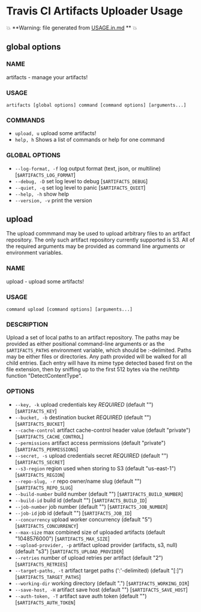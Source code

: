 Travis CI Artifacts Uploader Usage
==================================

:boom: **Warning: file generated from [USAGE.in.md](./USAGE.in.md) ** :boom:


## global options


### NAME
artifacts - manage your artifacts!

### USAGE
`artifacts [global options] command [command options] [arguments...]`

### COMMANDS
* `upload, u`  upload some artifacts!
* `help, h`  Shows a list of commands or help for one command

### GLOBAL OPTIONS
* `--log-format, -f`     log output format (text, json, or multiline) [`$ARTIFACTS_LOG_FORMAT`]
* `--debug, -D`        set log level to debug [`$ARTIFACTS_DEBUG`]
* `--quiet, -q`        set log level to panic [`$ARTIFACTS_QUIET`]
* `--help, -h`        show help
* `--version, -v`    print the version

## upload

The upload commmand may be used to upload arbitrary files to an artifact
repository.  The only such artifact repository currently supported is
S3.  All of the required arguments may be provided as command line
arguments or environment variables.


### NAME
upload - upload some artifacts!

### USAGE
`command upload [command options] [arguments...]`

### DESCRIPTION
Upload a set of local paths to an artifact repository.  The paths may be
provided as either positional command-line arguments or as the `$ARTIFACTS_PATHS`
environment variable, which should be :-delimited.
Paths may be either files or directories.  Any path provided will be walked for
all child entries.  Each entry will have its mime type detected based first on
the file extension, then by sniffing up to the first 512 bytes via the net/http
function "DetectContentType".

### OPTIONS
* `--key, -k`             upload credentials key *REQUIRED* (default "") [`$ARTIFACTS_KEY`]
* `--bucket, -b`         destination bucket *REQUIRED* (default "") [`$ARTIFACTS_BUCKET`]
* `--cache-control`         artifact cache-control header value (default "private") [`$ARTIFACTS_CACHE_CONTROL`]
* `--permissions`         artifact access permissions (default "private") [`$ARTIFACTS_PERMISSIONS`]
* `--secret, -s`         upload credentials secret *REQUIRED* (default "") [`$ARTIFACTS_SECRET`]
* `--s3-region`             region used when storing to S3 (default "us-east-1") [`$ARTIFACTS_REGION`]
* `--repo-slug, -r`         repo owner/name slug (default "") [`$ARTIFACTS_REPO_SLUG`]
* `--build-number`         build number (default "") [`$ARTIFACTS_BUILD_NUMBER`]
* `--build-id`             build id (default "") [`$ARTIFACTS_BUILD_ID`]
* `--job-number`         job number (default "") [`$ARTIFACTS_JOB_NUMBER`]
* `--job-id`             job id (default "") [`$ARTIFACTS_JOB_ID`]
* `--concurrency`         upload worker concurrency (default "5") [`$ARTIFACTS_CONCURRENCY`]
* `--max-size`             max combined size of uploaded artifacts (default "1048576000") [`$ARTIFACTS_MAX_SIZE`]
* `--upload-provider, -p`     artifact upload provider (artifacts, s3, null) (default "s3") [`$ARTIFACTS_UPLOAD_PROVIDER`]
* `--retries`             number of upload retries per artifact (default "2") [`$ARTIFACTS_RETRIES`]
* `--target-paths, -t`         artifact target paths (':'-delimited) (default "[:]") [`$ARTIFACTS_TARGET_PATHS`]
* `--working-dir`         working directory (default ".") [`$ARTIFACTS_WORKING_DIR`]
* `--save-host, -H`         artifact save host (default "") [`$ARTIFACTS_SAVE_HOST`]
* `--auth-token, -T`         artifact save auth token (default "") [`$ARTIFACTS_AUTH_TOKEN`]

<!-- lNkKMancO23rBvP36leI4+N0z/QTbSzE+J6+uILFtn8= -->
